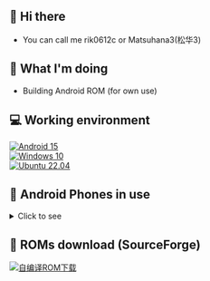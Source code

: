 ## 👋 Hi there
- You can call me rik0612c or Matsuhana3(松华3)

## 🤔 What I'm doing
<!--- - Learning Android --->
- Building Android ROM (for own use)

<!--- 
- 👀 I’m interested in ...
- 🌱 I’m currently learning ...
- 💞️ I’m looking to collaborate on ...
- 📫 How to reach me ...
--->

<!---
rik0612c/rik0612c is a ✨ special ✨ repository because its `README.md` (this file) appears on your GitHub profile.
You can click the Preview link to take a look at your changes.
--->

## 💻 Working environment
[![Android 15](https://img.shields.io/badge/Android%2015-3ddc84?style=flat-square&logo=android&logoColor=ffffff)](https://www.android.com/android-15/)<br>
[![Windows 10](https://img.shields.io/badge/Windows%2010-00adef?style=flat-square&logo=windows&logoColor=ffffff)](#)<br>
[![Ubuntu 22.04](https://img.shields.io/badge/Ubuntu%2022%2e04-dd4814?style=flat-square&logo=ubuntu&logoColor=ffffff)](https://releases.ubuntu.com/22.04/)<br>

## 📱 Android Phones in use
<details><summary>Click to see</summary>

[![Redmi Note 4G](https://img.shields.io/badge/Redmi%20Note%204G-fd4900?style=flat-square&logo=xiaomi&logoColor=ffffff)](#)
[![Redmi Note 4G](https://img.shields.io/badge/Redmi%20Note%204G-fd4900?style=flat-square&logo=xiaomi&logoColor=ffffff)](#)
[![Redmi Note 7](https://img.shields.io/badge/Redmi%20Note%207-fd4900?style=flat-square&logo=xiaomi&logoColor=ffffff)](https://www.mi.com/redminote4x)
[![Redmi K20 Pro](https://img.shields.io/badge/Redmi%20K20%20Pro-fd4900?style=flat-square&logo=xiaomi&logoColor=ffffff)](https://www.mi.com/redmik20pro)
[![Redmi K30 5G](https://img.shields.io/badge/Redmi%20K30%205G-fd4900?style=flat-square&logo=xiaomi&logoColor=ffffff)](https://www.mi.com/redmik30-5g)<br>
[![Xiaomi Mi 2](https://img.shields.io/badge/Xiaomi%20Mi%202-fd4900?style=flat-square&logo=xiaomi&logoColor=ffffff)](http://www.xiaomi.com/mi2)
[![Xiaomi Mi 4LTE](https://img.shields.io/badge/Xiaomi%20Mi%204LTE-fd4900?style=flat-square&logo=xiaomi&logoColor=ffffff)](https://www.mi.com/mi4)
[![Xiaomi Mi Note 2](https://img.shields.io/badge/Xiaomi%20Mi%20Note2-fd4900?style=flat-square&logo=xiaomi&logoColor=ffffff)](#)
[![Xiaomi Mi MAX](https://img.shields.io/badge/Xiaomi%20Mi%20MAX-fd4900?style=flat-square&logo=xiaomi&logoColor=ffffff)](https://www.mi.com/mimax)
[![Xiaomi Mi MAX2](https://img.shields.io/badge/Xiaomi%20Mi%20MAX%202-fd4900?style=flat-square&logo=xiaomi&logoColor=ffffff)](https://www.mi.com/max2)
[![Xiaomi Mi 5s](https://img.shields.io/badge/Xiaomi%20Mi%205s-fd4900?style=flat-square&logo=xiaomi&logoColor=ffffff)](https://www.mi.com/mi5s)
[![Xiaomi Mi 5sP](https://img.shields.io/badge/Xiaomi%20Mi%205s%20Plus-fd4900?style=flat-square&logo=xiaomi&logoColor=ffffff)](#)<br>
[![Xiaomi Mi MIX](https://img.shields.io/badge/Xiaomi%20Mi%20MIX-fd4900?style=flat-square&logo=xiaomi&logoColor=ffffff)](#)
[![Xiaomi Mi 5c](https://img.shields.io/badge/Xiaomi%20Mi%205c-fd4900?style=flat-square&logo=xiaomi&logoColor=ffffff)](https://www.mi.com/mi5c)
[![Xiaomi Mi 5X](https://img.shields.io/badge/Xiaomi%20Mi%205X-fd4900?style=flat-square&logo=xiaomi&logoColor=ffffff)](#)
[![Xiaomi Mi 6](https://img.shields.io/badge/Xiaomi%20Mi%206-fd4900?style=flat-square&logo=xiaomi&logoColor=ffffff)](https://www.mi.com/mi6)
[![Xiaomi Mi MIX 2S](https://img.shields.io/badge/Xiaomi%20Mi%20MIX%202S-fd4900?style=flat-square&logo=xiaomi&logoColor=ffffff)](#)
[![Xiaomi Mi 8](https://img.shields.io/badge/Xiaomi%20Mi%208-fd4900?style=flat-square&logo=xiaomi&logoColor=ffffff)](https://www.mi.com/tw/mi8)
[![Xiaomi Mi MIX 3](https://img.shields.io/badge/Xiaomi%20Mi%20MIX%203-fd4900?style=flat-square&logo=xiaomi&logoColor=ffffff)](#)
[![Xiaomi Mi 9](https://img.shields.io/badge/Xiaomi%20Mi%209-fd4900?style=flat-square&logo=xiaomi&logoColor=ffffff)](https://www.mi.com/tw/mi8)
[![Xiaomi Mi CC9e](https://img.shields.io/badge/Xiaomi%20Mi%20CC9e-fd4900?style=flat-square&logo=xiaomi&logoColor=ffffff)](#)
[![Xiaomi Mi CC9P](https://img.shields.io/badge/Xiaomi%20Mi%20CC9%20Pro-fd4900?style=flat-square&logo=xiaomi&logoColor=ffffff)](#)
[![Xiaomi Mi 10](https://img.shields.io/badge/Xiaomi%20Mi%2010-fd4900?style=flat-square&logo=xiaomi&logoColor=ffffff)](#)
[![Xiaomi MIX 4](https://img.shields.io/badge/Xiaomi%20MIX%204-fd4900?style=flat-square&logo=xiaomi&logoColor=ffffff)](https://www.mi.com/mix4)
[![Xiaomi CIVI](https://img.shields.io/badge/Xiaomi%20Civi-fd4900?style=flat-square&logo=xiaomi&logoColor=ffffff)](https://www.mi.com/xiaomicivi)<br>

[![Samsung GT-S7898](https://img.shields.io/badge/Samsung%20GT_S7898-1428a0?style=flat-square&logo=Samsung&logoColor=ffffff)](https://www.samsung.com/cn/support/model/GT-S7898RWACHM/)
[![Samsung SM-G3568V](https://img.shields.io/badge/Samsung%20SM_G3568V-1428a0?style=flat-square&logo=Samsung&logoColor=ffffff)](https://www.samsung.com/cn/support/model/SM-G3568HAVCHM/)
[![Samsung Galaxy S III](https://img.shields.io/badge/Samsung%20Galaxy%20S%20III-1428a0?style=flat-square&logo=Samsung&logoColor=ffffff)](https://www.samsung.com/hk/support/model/GT-I9300RWDTGY/)
[![Samsung Galaxy S4](https://img.shields.io/badge/Samsung%20Galaxy%20S4-1428a0?style=flat-square&logo=Samsung&logoColor=ffffff)](https://www.samsung.com/hk/support/model/GT-I9300RWDTGY/)
[![Samsung Galaxy S5](https://img.shields.io/badge/Samsung%20Galaxy%20S5-1428a0?style=flat-square&logo=Samsung&logoColor=ffffff)](https://www.samsung.com/cn/support/model/SM-G9008ZBACHM/)
[![Samsung Galaxy S6 Edge](https://img.shields.io/badge/Samsung%20Galaxy%20S6%20Edge-1428a0?style=flat-square&logo=Samsung&logoColor=ffffff)](https://www.samsung.com/cn/support/model/SM-G9250ZWATGY/)
[![Samsung Galaxy S6 Edge](https://img.shields.io/badge/Samsung%20Galaxy%20S6%20Edge-1428a0?style=flat-square&logo=Samsung&logoColor=ffffff)](https://www.samsung.com/cn/support/model/SM-G9250ZWATGY/)
[![Samsung Galaxy S7](https://img.shields.io/badge/Samsung%20Galaxy%20S7-1428a0?style=flat-square&logo=Samsung&logoColor=ffffff)](#)
[![Samsung Galaxy S7 EdgeS](https://img.shields.io/badge/Samsung%20Galaxy%20S7%20Edge(S820)-1428a0?style=flat-square&logo=Samsung&logoColor=ffffff)](#)
[![Samsung Galaxy S7 EdgeE](https://img.shields.io/badge/Samsung%20Galaxy%20S7%20Edge(E8890)-1428a0?style=flat-square&logo=Samsung&logoColor=ffffff)](#)
[![Samsung Galaxy S8](https://img.shields.io/badge/Samsung%20Galaxy%20S8-1428a0?style=flat-square&logo=Samsung&logoColor=ffffff)](https://www.samsung.com/us/mobile/phones/galaxy-s/galaxy-s8-64gb--unlocked--sm-g950uzkaxaa)
[![Samsung Galaxy S9+](https://img.shields.io/badge/Samsung%20Galaxy%20S9+-1428a0?style=flat-square&logo=Samsung&logoColor=ffffff)](https://www.samsung.com/sec/business/smartphones/galaxy-s9/)
[![Samsung Galaxy S10+](https://img.shields.io/badge/Samsung%20Galaxy%20S10+-1428a0?style=flat-square&logo=Samsung&logoColor=ffffff)](#)
[![Samsung Galaxy S20 Ultra 5G](https://img.shields.io/badge/Samsung%20Galaxy%20S20%20Ultra%205G-1428a0?style=flat-square&logo=Samsung&logoColor=ffffff)](https://www.samsung.com/hk_en/support/model/SM-G9880ZAGTGY)
[![Samsung Galaxy S24 Ultra](https://img.shields.io/badge/Samsung%20Galaxy%20S24%20Ultra-1428a0?style=flat-square&logo=Samsung&logoColor=ffffff)](https://www.samsung.com.cn/smartphones/galaxy-s24-ultra)<br>
[![Samsung Galaxy Note](https://img.shields.io/badge/Samsung%20Galaxy%20Note-1428a0?style=flat-square&logo=Samsung&logoColor=ffffff)](#)
[![Samsung Galaxy Note II](https://img.shields.io/badge/Samsung%20Galaxy%20Note%20II-1428a0?style=flat-square&logo=Samsung&logoColor=ffffff)](#)
[![Samsung Galaxy Note 3](https://img.shields.io/badge/Samsung%20Galaxy%20Note%203-1428a0?style=flat-square&logo=Samsung&logoColor=ffffff)](#)
[![Samsung Galaxy Note 4](https://img.shields.io/badge/Samsung%20Galaxy%20Note%204-1428a0?style=flat-square&logo=Samsung&logoColor=ffffff)](#)
[![Samsung Galaxy Note Edge](https://img.shields.io/badge/Samsung%20Galaxy%20Note%20Edge-1428a0?style=flat-square&logo=Samsung&logoColor=ffffff)](#)
[![Samsung Galaxy Note 5](https://img.shields.io/badge/Samsung%20Galaxy%20Note%205-1428a0?style=flat-square&logo=Samsung&logoColor=ffffff)](#)
[![Samsung Galaxy Note FE](https://img.shields.io/badge/Samsung%20Galaxy%20Note%20FE-1428a0?style=flat-square&logo=Samsung&logoColor=ffffff)](https://www.samsung.com/ph/smartphones/galaxy-note/galaxy-note-fan-edition-black-64gb-sm-n935fzkdxtc/)
[![Samsung Galaxy Note 8 Exynos](https://img.shields.io/badge/Samsung%20Galaxy%20Note%208-1428a0?style=flat-square&logo=Samsung&logoColor=ffffff)](#)
[![Samsung Galaxy C5](https://img.shields.io/badge/Samsung%20Galaxy%20C5-1428a0?style=flat-square&logo=Samsung&logoColor=ffffff)](#)
[![Samsung Galaxy C7 Pro](https://img.shields.io/badge/Samsung%20Galaxy%20C7%20_Pro-1428a0?style=flat-square&logo=Samsung&logoColor=ffffff)](#)
[![Samsung Galaxy C8](https://img.shields.io/badge/Samsung%20Galaxy%20C8-1428a0?style=flat-square&logo=Samsung&logoColor=ffffff)](#)
[![Samsung Galaxy C9 Pro](https://img.shields.io/badge/Samsung%20Galaxy%20C9%20Pro-1428a0?style=flat-square&logo=Samsung&logoColor=ffffff)](#)<br>
<br>

[![HONOR_MAGIC](https://img.shields.io/badge/HUAWEI%20HONOR%20Magic-CE0E2D?style=flat-square&logo=HUAWEI&logoColor=ffffff)](#)
[![HONOR V8](https://img.shields.io/badge/HUAWEI%20HONOR%20V8-CE0E2D?style=flat-square&logo=HUAWEI&logoColor=ffffff)](#)
[![HONOR8](https://img.shields.io/badge/HUAWEI%20HONOR%208-CE0E2D?style=flat-square&logo=HUAWEI&logoColor=ffffff)](#)
[![HONORN8](https://img.shields.io/badge/HUAWEI%20HONOR%20Note8-CE0E2D?style=flat-square&logo=HUAWEI&logoColor=ffffff)](#)
[![HONOR9](https://img.shields.io/badge/HUAWEI%20HONOR%209-CE0E2D?style=flat-square&logo=HUAWEI&logoColor=ffffff)](#)<br>
[![HUAWEI_MATE_9](https://img.shields.io/badge/HUAWEI%20Mate%209-CE0E2D?style=flat-square&logo=HUAWEI&logoColor=ffffff)](#)
[![HUAWEI_MATE_9P](https://img.shields.io/badge/HUAWEI%20Mate%209%20Pro-CE0E2D?style=flat-square&logo=HUAWEI&logoColor=ffffff)](#)
[![HUAWEI_MATE_10](https://img.shields.io/badge/HUAWEI%20Mate%2010-CE0E2D?style=flat-square&logo=HUAWEI&logoColor=ffffff)](#)
[![HUAWEI_MATE_10P](https://img.shields.io/badge/HUAWEI%20Mate%2010%20Pro-CE0E2D?style=flat-square&logo=HUAWEI&logoColor=ffffff)](#)
[![HUAWEI_MATE_20proud](https://img.shields.io/badge/HUAWEI%20Mate%2020%20Pro(UD)-CE0E2D?style=flat-square&logo=HUAWEI&logoColor=ffffff)](#)<br>
[![HUAWEI P8L](https://img.shields.io/badge/HUAWEI%20P8%20Lite-CE0E2D?style=flat-square&logo=HUAWEI&logoColor=ffffff)](#)
[![HUAWEI P9 Plus](https://img.shields.io/badge/HUAWEI%20P9%20Plus-CE0E2D?style=flat-square&logo=HUAWEI&logoColor=ffffff)](#)
[![HUAWEI P10 Plus eMMC](https://img.shields.io/badge/HUAWEI%20P10%20Plus(eMMC)-CE0E2D?style=flat-square&logo=HUAWEI&logoColor=ffffff)](https://consumer.huawei.com/cn/support/phones/p10-plus.html)
[![HUAWEI P20 Pro](https://img.shields.io/badge/HUAWEI%20P20%20Pro-CE0E2D?style=flat-square&logo=HUAWEI&logoColor=ffffff)](https://consumer.huawei.com/cn/support/phones/p20-pro)
[![HUAWEI nova2s](https://img.shields.io/badge/HUAWEI%20nova2s-CE0E2D?style=flat-square&logo=HUAWEI&logoColor=ffffff)](#)
[![HuaweiYMax](https://img.shields.io/badge/HUAWEI%20Y%20Max-CE0E2D?style=flat-square&logo=HUAWEI&logoColor=ffffff)](#)
[![MM10](https://img.shields.io/badge/麦芒10-CE0E2D?style=flat-square&logo=HUAWEI&logoColor=ffffff)](#)<br>

[![Sony Ericsson Xperia neo V](https://img.shields.io/badge/Sony_Ericsson_Xperia_neo_V-000000?style=flat-square&logo=sony&logoColor=ffffff)](#)
[![Sony Xperia XZ Performance](https://img.shields.io/badge/Sony_Xperia_XZ_Performance-000000?style=flat-square&logo=sony&logoColor=ffffff)](#)
[![u950](https://img.shields.io/badge/ZTE%20U950-00bffe?style=flat-square&logo=android&logoColor=ffffff)](#)
[![z11](https://img.shields.io/badge/Nubia_Z11-ff3311?style=flat-square&logo=android&logoColor=ffffff)](#)<br>
[![magic](https://img.shields.io/badge/HTC%20Magic-8cc751?style=flat-square&logo=android&logoColor=ffffff)](#)
[![e8](https://img.shields.io/badge/HTC%20One%20E8-8cc751?style=flat-square&logo=android&logoColor=ffffff)](#)
[![m8si](https://img.shields.io/badge/HTC%20One%20M8%20si-8cc751?style=flat-square&logo=android&logoColor=ffffff)](#)
[![uu](https://img.shields.io/badge/HTC%20U%20Ultra-8cc751?style=flat-square&logo=android&logoColor=ffffff)](#)<br>
[![n5](https://img.shields.io/badge/LG%20Nexus_5-C70851?style=flat-square&logo=lg&logoColor=ffffff)](#)
[![n5x](https://img.shields.io/badge/LG%20Nexus_5X-C70851?style=flat-square&logo=lg&logoColor=ffffff)](#)<br>
[![x5max](https://img.shields.io/badge/vivo%20X5_Max-0072b8?style=flat-square&logo=android&logoColor=ffffff)](https://www.vivo.com.cn/vivo/x5max/)
[![xplay6](https://img.shields.io/badge/vivo%20Xplay6-0072b8?style=flat-square&logo=android&logoColor=ffffff)](https://www.vivo.com.cn/vivo/xplay6/)
[![NEX3](https://img.shields.io/badge/vivo%20NEX3-0072b8?style=flat-square&logo=android&logoColor=ffffff)](https://www.vivo.com.cn/vivo/nex3/)<br>
[![N1](https://img.shields.io/badge/OPPO%20N1-1ea366?style=flat-square&logo=android&logoColor=ffffff)](#)
[![find7](https://img.shields.io/badge/OPPO%20Find%207a-1ea366?style=flat-square&logo=android&logoColor=ffffff)](#)
[![a30](https://img.shields.io/badge/OPPO%20A30-1ea366?style=flat-square&logo=android&logoColor=ffffff)](#)
[![RNZ](https://img.shields.io/badge/OPPO%20Reno%20Z-1ea366?style=flat-square&logo=android&logoColor=ffffff)](#)
[![RN10X](https://img.shields.io/badge/OPPO%20Reno%2010x%20Zoom-1ea366?style=flat-square&logo=android&logoColor=ffffff)](#)
[![RN4P](https://img.shields.io/badge/OPPO%20Reno%204%20Pro-1ea366?style=flat-square&logo=android&logoColor=ffffff)](#)
[![RN5P](https://img.shields.io/badge/OPPO%20Reno%205%20Pro-1ea366?style=flat-square&logo=android&logoColor=ffffff)](#)
[![RN5PP](https://img.shields.io/badge/OPPO%20Reno%205%20Pro+-1ea366?style=flat-square&logo=android&logoColor=ffffff)](#)
[![FX3P](https://img.shields.io/badge/OPPO%20Find%20X3%20Pro-1ea366?style=flat-square&logo=android&logoColor=ffffff)](#)<br>
[![a0001](https://img.shields.io/badge/OnePlus%20One-1ea366?style=flat-square&logo=android&logoColor=ffffff)](#)
[![a2001](https://img.shields.io/badge/OnePlus%202-1ea366?style=flat-square&logo=android&logoColor=ffffff)](#)
[![op5T](https://img.shields.io/badge/OnePlus%205T-1ea366?style=flat-square&logo=android&logoColor=ffffff)](#)
[![op7P](https://img.shields.io/badge/OnePlus%207%20Pro-1ea366?style=flat-square&logo=android&logoColor=ffffff)](#)<br>
[![rmx1901](https://img.shields.io/badge/realme%20X-FFC916?style=flat-square&logo=android&logoColor=000000)](#)
[![rmx2200](https://img.shields.io/badge/realme%20V3-FFC916?style=flat-square&logo=android&logoColor=000000)](#)
[![rmx3800](https://img.shields.io/badge/realme%20GT6-FFC916?style=flat-square&logo=android&logoColor=000000)](#)

[![Motorola n6](https://img.shields.io/badge/Motorola%20Nexus%206-5B92FA?style=flat-square&logo=motorola&logoColor=ffffff)](#)
[![ZUK Z1](https://img.shields.io/badge/ZUK%20Z1-e60012?style=flat-square&logo=lenovo&logoColor=ffffff)](#)
[![Lemeng K12 Pro](https://img.shields.io/badge/Lemeng%20K12%20Pro-e60012?style=flat-square&logo=lenovo&logoColor=ffffff)](#)<br>

[![Pixel 6](https://img.shields.io/badge/Pixel%206-00C000?style=flat-square&logo=google&logoColor=FFFFFF&labelColor=00C000)](https://store.google.com/product/pixel_6?hl=en-US)<br>
[![xgl](https://img.shields.io/badge/小格雷%20S1-3ddc84?style=flat-square&logo=android&logoColor=ffffff)](https://www.sohu.com/a/128143373_624335)<br>
[![COOLPAD1c](https://img.shields.io/badge/coolpad%20cool1c-3ddc84?style=flat-square&logo=android&logoColor=ffffff)](#)<br>
[![mx4pro](https://img.shields.io/badge/MEIZU%20MX4%20Pro-3ddc84?style=flat-square&logo=android&logoColor=ffffff)](#)
[![PRO5](https://img.shields.io/badge/MEIZU%20PRO5-3ddc84?style=flat-square&logo=android&logoColor=ffffff)](#)
[![PRO6P](https://img.shields.io/badge/MEIZU%20PRO6%20Plus-3ddc84?style=flat-square&logo=android&logoColor=ffffff)](#)
[![PRO7S](https://img.shields.io/badge/MEIZU%20PRO7S-3ddc84?style=flat-square&logo=android&logoColor=ffffff)](#)
[![note6](https://img.shields.io/badge/MEIZU%20Note%206-3ddc84?style=flat-square&logo=android&logoColor=ffffff)](#)<br>
[![u1](https://img.shields.io/badge/SMARTISAN%20U1-3ddc84?style=flat-square&logo=android&logoColor=ffffff)](https://www.smartisan.com/jianguo/#/overview)<br>
[![nokia5.1plus](https://img.shields.io/badge/NOKIA%20X5-005AFF?style=flat-square&logo=nokia&logoColor=ffffff)](#)
[![nokia6.1](https://img.shields.io/badge/NOKIA%206%202018-005AFF?style=flat-square&logo=nokia&logoColor=ffffff)](https://www.nokia.com/phones/en_int/nokia-6-1)<br>
[![zoom](https://img.shields.io/badge/ASUS%20Zenfone%20Zoom-3ddc84?style=flat-square&logo=asus&logoColor=ffffff)](#)<br>
</details>

## 🔗 ROMs download (SourceForge)
[![自编译ROM下载](https://img.shields.io/sourceforge/dt/matsuhana3-roms.svg)](https://sourceforge.net/projects/matsuhana3-roms/files)
